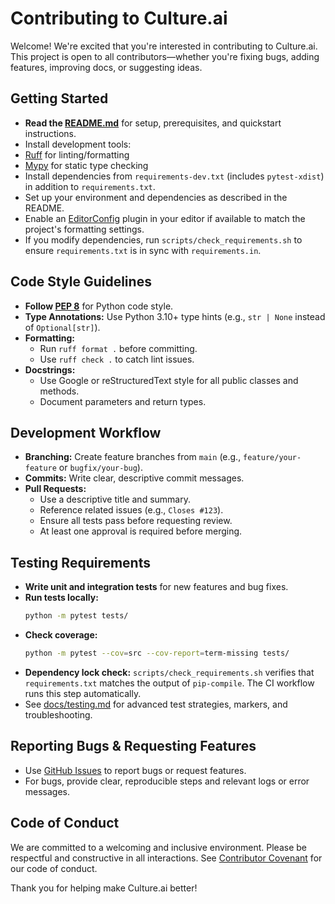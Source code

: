 # Contributing to Culture.ai

Welcome! We're excited that you're interested in contributing to Culture.ai. This project is open to all contributors—whether you're fixing bugs, adding features, improving docs, or suggesting ideas.

## Getting Started
- **Read the [README.md](README.md)** for setup, prerequisites, and quickstart instructions.
- Install development tools:
- [Ruff](https://docs.astral.sh/ruff/) for linting/formatting
- [Mypy](http://mypy-lang.org/) for static type checking
- Install dependencies from `requirements-dev.txt` (includes `pytest-xdist`) in addition to `requirements.txt`.
- Set up your environment and dependencies as described in the README.
- Enable an [EditorConfig](https://editorconfig.org/) plugin in your editor if available to match the project's formatting settings.
- If you modify dependencies, run `scripts/check_requirements.sh` to ensure `requirements.txt` is in sync with `requirements.in`.

## Code Style Guidelines
- **Follow [PEP 8](https://peps.python.org/pep-0008/)** for Python code style.
- **Type Annotations:** Use Python 3.10+ type hints (e.g., `str | None` instead of `Optional[str]`).
- **Formatting:**
  - Run `ruff format .` before committing.
  - Use `ruff check .` to catch lint issues.
- **Docstrings:**
  - Use Google or reStructuredText style for all public classes and methods.
  - Document parameters and return types.

## Development Workflow
- **Branching:** Create feature branches from `main` (e.g., `feature/your-feature` or `bugfix/your-bug`).
- **Commits:** Write clear, descriptive commit messages.
- **Pull Requests:**
  - Use a descriptive title and summary.
  - Reference related issues (e.g., `Closes #123`).
  - Ensure all tests pass before requesting review.
  - At least one approval is required before merging.

## Testing Requirements
- **Write unit and integration tests** for new features and bug fixes.
- **Run tests locally:**
  ```bash
  python -m pytest tests/
  ```
- **Check coverage:**
  ```bash
  python -m pytest --cov=src --cov-report=term-missing tests/
  ```
- **Dependency lock check:** `scripts/check_requirements.sh` verifies that `requirements.txt` matches the output of `pip-compile`. The CI workflow runs this step automatically.
- See [docs/testing.md](docs/testing.md) for advanced test strategies, markers, and troubleshooting.

## Reporting Bugs & Requesting Features
- Use [GitHub Issues](https://github.com/d0tTino/Culture/issues) to report bugs or request features.
- For bugs, provide clear, reproducible steps and relevant logs or error messages.

## Code of Conduct
We are committed to a welcoming and inclusive environment. Please be respectful and constructive in all interactions. See [Contributor Covenant](https://www.contributor-covenant.org/version/2/1/code_of_conduct/) for our code of conduct.

Thank you for helping make Culture.ai better! 
